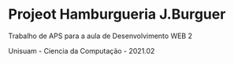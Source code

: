 # Projeot Hamburgueria J.Burguer
Trabalho de APS para a aula de Desenvolvimento WEB 2

Unisuam - Ciencia da Computação - 2021.02

